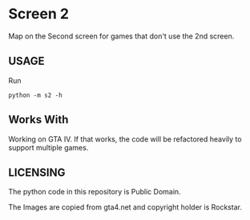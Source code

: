 Screen 2
=================


Map on the Second screen for games that don't use the 2nd screen.

USAGE
-----

Run

    python -m s2 -h


Works With
----------

Working on GTA IV. If that works, the code will be refactored heavily to support
multiple games.


LICENSING
---------

The python code in this repository is Public Domain.

The Images are copied from gta4.net and copyright holder is Rockstar.
